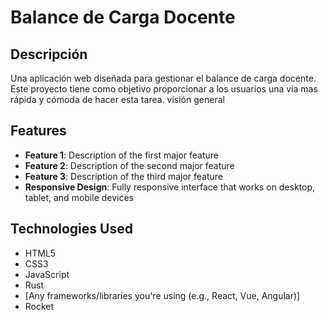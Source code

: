 # Balance de Carga Docente

## Descripción
Una aplicación web diseñada para gestionar el balance de carga docente. Este proyecto tiene como objetivo proporcionar a los usuarios una vía mas rápida y cómoda de hacer esta tarea. visión general

## Features
- **Feature 1**: Description of the first major feature
- **Feature 2**: Description of the second major feature
- **Feature 3**: Description of the third major feature
- **Responsive Design**: Fully responsive interface that works on desktop, tablet, and mobile devices

## Technologies Used
- HTML5
- CSS3
- JavaScript
- Rust
- [Any frameworks/libraries you're using (e.g., React, Vue, Angular)]
- Rocket

